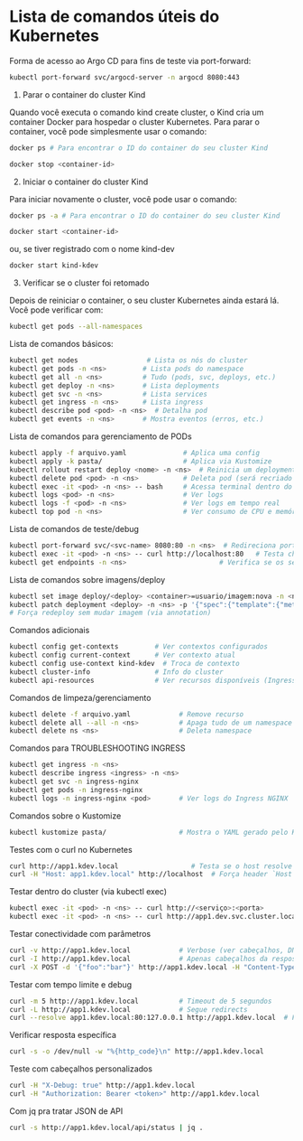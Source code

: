 # Lista de comandos úteis do Kubernetes

Forma de acesso ao Argo CD para fins de teste via port-forward:

```bash
kubectl port-forward svc/argocd-server -n argocd 8080:443
```

1. Parar o container do cluster Kind

Quando você executa o comando kind create cluster, o Kind cria um container Docker para hospedar o cluster Kubernetes. Para parar o container, você pode simplesmente usar o comando:

```bash
docker ps # Para encontrar o ID do container do seu cluster Kind

docker stop <container-id>
```

2. Iniciar o container do cluster Kind

Para iniciar novamente o cluster, você pode usar o comando:

```bash
docker ps -a # Para encontrar o ID do container do seu cluster Kind

docker start <container-id>
```

ou, se tiver registrado com o nome kind-dev

```bash
docker start kind-kdev
```

3. Verificar se o cluster foi retomado

Depois de reiniciar o container, o seu cluster Kubernetes ainda estará lá. Você pode verificar com:

```bash
kubectl get pods --all-namespaces
```

Lista de comandos básicos:

```bash
kubectl get nodes                 # Lista os nós do cluster
kubectl get pods -n <ns>         # Lista pods do namespace
kubectl get all -n <ns>          # Tudo (pods, svc, deploys, etc.)
kubectl get deploy -n <ns>       # Lista deployments
kubectl get svc -n <ns>          # Lista services
kubectl get ingress -n <ns>      # Lista ingress
kubectl describe pod <pod> -n <ns>  # Detalha pod
kubectl get events -n <ns>       # Mostra eventos (erros, etc.)
```

Lista de comandos para gerenciamento de PODs

```bash
kubectl apply -f arquivo.yaml              # Aplica uma config
kubectl apply -k pasta/                    # Aplica via Kustomize
kubectl rollout restart deploy <nome> -n <ns>  # Reinicia um deployment (puxa nova imagem)
kubectl delete pod <pod> -n <ns>           # Deleta pod (será recriado se for de deployment)
kubectl exec -it <pod> -n <ns> -- bash     # Acessa terminal dentro do pod
kubectl logs <pod> -n <ns>                 # Ver logs
kubectl logs -f <pod> -n <ns>              # Ver logs em tempo real
kubectl top pod -n <ns>                    # Ver consumo de CPU e memória (se metrics-server estiver instalado)
```

Lista de comandos de teste/debug

```bash
kubectl port-forward svc/<svc-name> 8080:80 -n <ns>  # Redireciona porta local pra service (teste local)
kubectl exec -it <pod> -n <ns> -- curl http://localhost:80   # Testa chamada interna
kubectl get endpoints -n <ns>                       # Verifica se os serviços têm pods atrelados
```

Lista de comandos sobre imagens/deploy

```bash
kubectl set image deploy/<deploy> <container>=usuario/imagem:nova -n <ns>  # Atualiza imagem
kubectl patch deployment <deploy> -n <ns> -p '{"spec":{"template":{"metadata":{"annotations":{"date":"'"$(date +%s)"'"}}}}}'
# Força redeploy sem mudar imagem (via annotation)
```

Comandos adicionais

```bash
kubectl config get-contexts         # Ver contextos configurados
kubectl config current-context      # Ver contexto atual
kubectl config use-context kind-kdev  # Troca de contexto
kubectl cluster-info                # Info do cluster
kubectl api-resources               # Ver recursos disponíveis (Ingress, CRDs, etc)
```

Comandos de limpeza/gerenciamento

```bash
kubectl delete -f arquivo.yaml            # Remove recurso
kubectl delete all --all -n <ns>          # Apaga tudo de um namespace (cuidado!)
kubectl delete ns <ns>                    # Deleta namespace
```

Comandos para TROUBLESHOOTING INGRESS

```bash
kubectl get ingress -n <ns>
kubectl describe ingress <ingress> -n <ns>
kubectl get svc -n ingress-nginx
kubectl get pods -n ingress-nginx
kubectl logs -n ingress-nginx <pod>       # Ver logs do Ingress NGINX
```

Comandos sobre o Kustomize

```bash
kubectl kustomize pasta/                  # Mostra o YAML gerado pelo Kustomize (sem aplicar)
```

Testes com o curl no Kubernetes

```bash
curl http://app1.kdev.local                  # Testa se o host resolve e está servindo
curl -H "Host: app1.kdev.local" http://localhost  # Força header `Host` (caso sem DNS configurado)
```

Testar dentro do cluster (via kubectl exec)

```bash
kubectl exec -it <pod> -n <ns> -- curl http://<serviço>:<porta>
kubectl exec -it <pod> -n <ns> -- curl http://app1.dev.svc.cluster.local:80
```

Testar conectividade com parâmetros

```bash
curl -v http://app1.kdev.local            # Verbose (ver cabeçalhos, DNS, etc.)
curl -I http://app1.kdev.local            # Apenas cabeçalhos da resposta
curl -X POST -d '{"foo":"bar"}' http://app1.kdev.local -H "Content-Type: application/json"
```

Testar com tempo limite e debug

```bash
curl -m 5 http://app1.kdev.local          # Timeout de 5 segundos
curl -L http://app1.kdev.local            # Segue redirects
curl --resolve app1.kdev.local:80:127.0.0.1 http://app1.kdev.local  # Força IP no DNS
```

Verificar resposta específica
```bash
curl -s -o /dev/null -w "%{http_code}\n" http://app1.kdev.local
```

Teste com cabeçalhos personalizados

```bash
curl -H "X-Debug: true" http://app1.kdev.local
curl -H "Authorization: Bearer <token>" http://app1.kdev.local
```

Com jq pra tratar JSON de API

```bash
curl -s http://app1.kdev.local/api/status | jq .
```